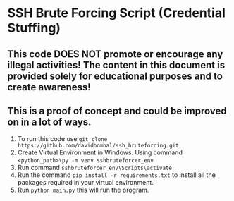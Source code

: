 # SSH Brute Forcing Script (Credential Stuffing)
## This code DOES NOT promote or encourage any illegal activities! The content in this document is provided solely for educational purposes and to create awareness!

## This is a proof of concept and could be improved on in a lot of ways.
1. To run this code use `git clone https://github.com/davidbombal/ssh_bruteforcing.git`
3. Create Virtual Environment in Windows. Using command `<python_path>\py -m venv sshbruteforcer_env`
4. Run command `sshbruteforcer_env\Scripts\activate`
5. Run the command `pip install -r requirements.txt` to install all the packages required in your virtual environment.
6. Run `python main.py` this will run the program.
